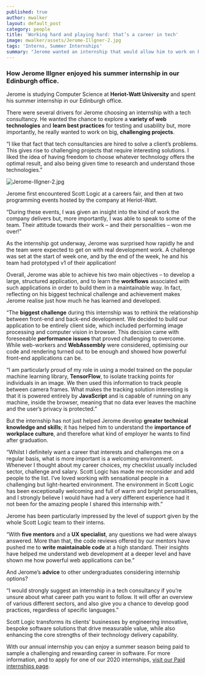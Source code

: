 ```yaml
---
published: true
author: mwalker
layout: default_post
category: people
title: 'Working hard and playing hard: that’s a career in tech'
image: mwalker/assets/Jerome-Illgner-2.jpg
tags: 'Interns, Summer Internships'
summary: "Jerome wanted an internship that would allow him to work on big, challenging projects and get on with real development work –\_at Scott Logic, he got what he wished for!"
---
```

### How Jerome Illgner enjoyed his summer internship in our Edinburgh office.

Jerome is studying Computer Science at **Heriot-Watt University** and spent his summer internship in our Edinburgh office.

There were several drivers for Jerome choosing an internship with a tech consultancy. He wanted the chance to explore a **variety of web technologies** and **learn best practices** for testing and usability but, more importantly, he really wanted to work on big, **challenging projects**.

“I like that fact that tech consultancies are hired to solve a client’s problems. This gives rise to challenging projects that require interesting solutions. I liked the idea of having freedom to choose whatever technology offers the optimal result, and also being given time to research and understand those technologies.”

![Jerome-Illgner-2.jpg]({{site.baseurl}}/mwalker/assets/Jerome-Illgner-2.jpg)

Jerome first encountered Scott Logic at a careers fair, and then at two programming events hosted by the company at Heriot-Watt. 

“During these events, I was given an insight into the kind of work the company delivers but, more importantly, I was able to speak to some of the team. Their attitude towards their work – and their personalities – won me over!”

As the internship got underway, Jerome was surprised how rapidly he and the team were expected to get on with real development work. A challenge was set at the start of week one, and by the end of the week, he and his team had prototyped v1 of their application!

Overall, Jerome was able to achieve his two main objectives – to develop a large, structured application, and to learn the **workflows** associated with such applications in order to build them in a maintainable way. In fact, reflecting on his biggest technical challenge and achievement makes Jerome realise just how much he has learned and developed.

“The **biggest challenge** during this internship was to rethink the relationship between front-end and back-end development. We decided to build our application to be entirely client side, which included performing image processing and computer vision in browser. This decision came with foreseeable **performance issues** that proved challenging to overcome. While web-workers and **WebAssembly** were considered, optimising our code and rendering turned out to be enough and showed how powerful front-end applications can be.

“I am particularly proud of my role in using a model trained on the popular machine learning library, **TensorFlow**, to isolate tracking points for individuals in an image. We then used this information to track people between camera frames. What makes the tracking solution interesting is that it is powered entirely by **JavaScript** and is capable of running on any machine, inside the browser, meaning that no data ever leaves the machine and the user’s privacy is protected.”

But the internship has not just helped Jerome develop **greater technical knowledge and skills**; it has helped him to understand the **importance of workplace culture**, and therefore what kind of employer he wants to find after graduation. 

“Whilst I definitely want a career that interests and challenges me on a regular basis, what is more important is a welcoming environment. Whenever I thought about my career choices, my checklist usually included sector, challenge and salary. Scott Logic has made me reconsider and add people to the list. I’ve loved working with sensational people in a challenging but light-hearted environment. The environment in Scott Logic has been exceptionally welcoming and full of warm and bright personalities, and I strongly believe I would have had a very different experience had it not been for the amazing people I shared this internship with.”

Jerome has been particularly impressed by the level of support given by the whole Scott Logic team to their interns.

“With **five mentors** and a **UX specialist**, any questions we had were always answered. More than that, the code reviews offered by our mentors have pushed me to **write maintainable code** at a high standard. Their insights have helped me understand web development at a deeper level and have shown me how powerful web applications can be.”

And Jerome’s **advice** to other undergraduates considering internship options? 

“I would strongly suggest an internship in a tech consultancy if you’re unsure about what career path you want to follow. It will offer an overview of various different sectors, and also give you a chance to develop good practices, regardless of specific languages.”

Scott Logic transforms its clients’ businesses by engineering innovative, bespoke software solutions that drive measurable value, while also enhancing the core strengths of their technology delivery capability. 

With our annual internship you can enjoy a summer season being paid to sample a challenging and rewarding career in software. For more information, and to apply for one of our 2020 internships, [visit our Paid internships page](https://www.scottlogic.com/careers/paid-interns/).